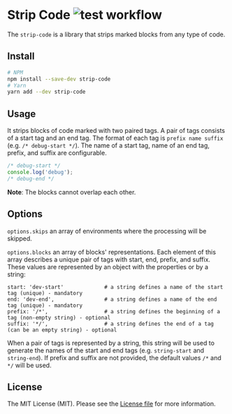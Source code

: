 Strip Code ![test workflow](https://github.com/kudashevs/strip-code/actions/workflows/run-tests.yml/badge.svg)
==========================

The `strip-code` is a library that strips marked blocks from any type of code.


## Install

```bash
# NPM
npm install --save-dev strip-code
# Yarn
yarn add --dev strip-code
```


## Usage

It strips blocks of code marked with two paired tags. A pair of tags consists of a start tag and an end tag. The format
of each tag is `prefix name suffix` (e.g. `/* debug-start */`). The name of a start tag, name of an end tag,
prefix, and suffix are configurable.
```js
/* debug-start */ 
console.log('debug');
/* debug-end */
```

**Note**: The blocks cannot overlap each other.


## Options

`options.skips` an array of environments where the processing will be skipped.

`options.blocks` an array of blocks' representations. Each element of this array describes a unique pair of tags with
start, end, prefix, and suffix. These values are represented by an object with the properties or by a string:
```
start: 'dev-start'             # a string defines a name of the start tag (unique) - mandatory
end: 'dev-end',                # a string defines a name of the end tag (unique) - mandatory
prefix: '/*',                  # a string defines the beginning of a tag (non-empty string) - optional
suffix: '*/',                  # a string defines the end of a tag (can be an empty string) - optional
```
When a pair of tags is represented by a string, this string will be used to generate the names of the start and end tags
(e.g. `string-start` and `string-end`). If prefix and suffix are not provided, the default values `/*` and `*/` will be used.


## License

The MIT License (MIT). Please see the [License file](LICENSE.md) for more information.